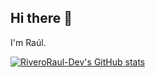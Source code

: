 ## Hi there 👋

I'm Raúl.

[![RiveroRaul-Dev's GitHub stats](https://github-readme-stats.vercel.app/api?username=riveroraul-dev)](https://github.com/anuraghazra/github-readme-stats)
